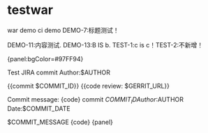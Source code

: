 # testwar
war demo
ci demo
DEMO-7:标题测试！

DEMO-11:内容测试. DEMO-13:B IS b. TEST-1:c is c！TEST-2:不新增！


{panel:bgColor=#97FF94}

Test JIRA commit
Author:$AUTHOR

{{commit                   $COMMIT_ID}}
{{code review:         $GERRIT_URL}}

Commit message:
{code}
commit $COMMIT_ID
Author:$AUTHOR
Date:$COMMIT_DATE

$COMMIT_MESSAGE
{code}
{panel}

